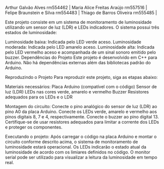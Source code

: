 Arthur Galvão Alves rm554462 |
Maria Alice Freitas Araújo rm557516 |
Felipe Braunstein e Silva rm554483 |
Thiago de Barros Oliveira rm555485 |

Este projeto consiste em um sistema de monitoramento de luminosidade utilizando um sensor de luz (LDR) e LEDs indicadores. O sistema possui três estados de luminosidade:

Luminosidade baixa: Indicada pelo LED verde aceso.
Luminosidade moderada: Indicada pelo LED amarelo aceso.
Luminosidade alta: Indicada pelo LED vermelho aceso e acompanhada de um sinal sonoro emitido pelo buzzer.
Dependências do Projeto
Este projeto é desenvolvido em C++ para Arduino. Não há dependências externas além das bibliotecas padrão do Arduino.

Reproduzindo o Projeto
Para reproduzir este projeto, siga as etapas abaixo:

Materiais necessários:
Placa Arduino (compatível com o código)
Sensor de luz (LDR)
LEDs nas cores verde, amarelo e vermelho
Buzzer
Resistores adequados para os LEDs e o LDR

Montagem do circuito:
Conecte o pino analógico do sensor de luz (LDR) ao pino A0 da placa Arduino.
Conecte os LEDs verde, amarelo e vermelho aos pinos digitais 8, 7 e 4, respectivamente.
Conecte o buzzer ao pino digital 13.
Certifique-se de usar resistores adequados para limitar a corrente dos LEDs e proteger os componentes.

Executando o projeto:
Após carregar o código na placa Arduino e montar o circuito conforme descrito acima, o sistema de monitoramento de luminosidade estará operacional. Os LEDs indicarão o estado atual da luminosidade de acordo com os limiares definidos no código. O monitor serial pode ser utilizado para visualizar a leitura da luminosidade em tempo real.
